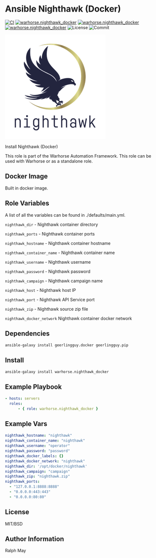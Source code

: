 Ansible Nighthawk (Docker)
=========
[![CI](https://github.com/warhorse/ansible-role-nighthawk-docker/workflows/CI/badge.svg?event=push)](https://github.com/warhorse/ansible-role-nighthawk-docker/actions?query=workflow%3ACI)
[![warhorse.nighthawk_docker](https://img.shields.io/ansible/role/55904)](https://galaxy.ansible.com/warhorse/nighthawk_docker)
[![warhorse.nighthawk_docker](https://img.shields.io/ansible/quality/55904)](https://galaxy.ansible.com/warhorse/nighthawk_docker)
[![warhorse.nighthawk_docker](https://img.shields.io/ansible/role/d/55904)](https://galaxy.ansible.com/warhorse/nighthawk_docker)
![License](https://img.shields.io/github/license/warhorse/ansible-role-nighthawk-docker)
![Commit](https://img.shields.io/github/last-commit/warhorse/ansible-role-nighthawk-docker)

![Neo4j Logo](./images/nighthawk-logo.png "Nighthawk Logo")


Install Nighthawk (Docker)

This role is part of the Warhorse Automation Framework. This role can be used with Warhorse or as a standalone role.

Docker Image
-------------

Built in docker image.

Role Variables
--------------

A list of all the variables can be found in ./defaults/main.yml.

`nighthawk_dir` - Nighthawk container directory 

`nighthawk_ports` - Nighthawk container ports

`nighthawk_hostname` - Nighthawk container hostname

`nighthawk_container_name` - Nighthawk container name 

`nighthawk_username` - Nighthawk username

`nighthawk_password` - Nighthawk password 

`nighthawk_campaign` - Nighthawk campaign name

`nighthawk_host` - Nighthawk host IP

`nighthawk_port` - Nighthawk API Service port

`nighthawk_zip` - Nighthawk source zip file

`nighthawk_docker_network` Nighthawk container docker network


Dependencies
------------

```shell
ansible-galaxy install geerlingguy.docker geerlingguy.pip
```

Install
------------

```shell
ansible-galaxy install warhorse.nighthawk_docker
```

Example Playbook
----------------

```yaml
- hosts: servers
  roles:
      - { role: warhorse.nighthawk_docker }
```

Example Vars
----------------

```yaml
nighthawk_hostname: "nighthawk"
nighthawk_container_name: "nighthawk"
nighthawk_username: "operator"
nighthawk_password: "password"
nighthawk_docker_labels: {}
nighthawk_docker_network: "nighthawk"
nighthawk_dir: '/opt/docker/nighthawk'
nighthawk_campaign: "campaign"
nighthawk_zip: "nighthawk.zip"
nighthawk_ports:
  - "127.0.0.1:8888:8888"
  - "0.0.0.0:443:443"
  - "0.0.0.0:80:80"
```

License
-------

MIT/BSD

Author Information
------------------

Ralph May
